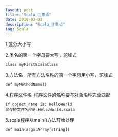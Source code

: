```yaml
---
layout: post
title: "Scala_注意点"
date: 2018-03-03
description: "Scala_注意点"
tag: Scala
--- 
```

1.区分大小写  

2.类名的第一个字母要大写，驼峰式

```
class myFirstScalaClass
```
3.方法名，所有方法名称的第一个字母用小写，驼峰式

```
def myMethodName()
```

4.程序文件名-程序文件的名称要与对象名称完全匹配

```
if object name is: HelloWorld
保存的文件名应是:HelloWorld.scala
```

5.scala程序从main()方法开始处理
```
def main(args:Array[string])
```



